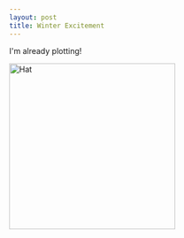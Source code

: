 ```yaml
--- 
layout: post
title: Winter Excitement
---
```

I'm already plotting!

<img src="http://assets.andrewloe.com/2007/8/31/ABSLB_1.jpg" height="300" width="300" alt="Hat" />
